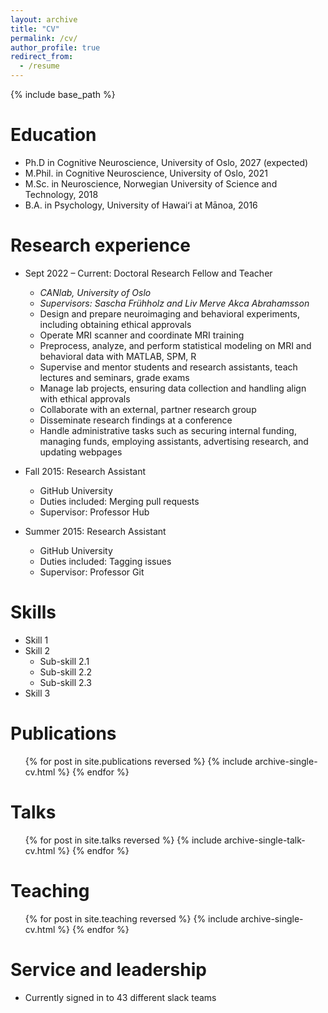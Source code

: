 ```yaml
---
layout: archive
title: "CV"
permalink: /cv/
author_profile: true
redirect_from:
  - /resume
---
```


{% include base_path %}

Education
======
* Ph.D in Cognitive Neuroscience, University of Oslo, 2027 (expected)
* M.Phil. in Cognitive Neuroscience, University of Oslo, 2021
* M.Sc. in Neuroscience, Norwegian University of Science and Technology, 2018
* B.A. in Psychology, University of Hawaiʻi at Mānoa, 2016

Research experience
======
* Sept 2022 – Current: Doctoral Research Fellow and Teacher
  * _CANlab, University of Oslo_
  * _Supervisors: Sascha Frühholz and Liv Merve Akca Abrahamsson_
  * Design and prepare neuroimaging and behavioral experiments, including obtaining ethical approvals
  * Operate MRI scanner and coordinate MRI training
  * Preprocess, analyze, and perform statistical modeling on MRI and behavioral data with MATLAB, SPM, R
  * Supervise and mentor students and research assistants, teach lectures and seminars, grade exams
  * Manage lab projects, ensuring data collection and handling align with ethical approvals
  * Collaborate with an external, partner research group
  * Disseminate research findings at a conference
  * Handle administrative tasks such as securing internal funding, managing funds, employing assistants, advertising research, and updating webpages


* Fall 2015: Research Assistant
  * GitHub University
  * Duties included: Merging pull requests
  * Supervisor: Professor Hub

* Summer 2015: Research Assistant
  * GitHub University
  * Duties included: Tagging issues
  * Supervisor: Professor Git
  
Skills
======
* Skill 1
* Skill 2
  * Sub-skill 2.1
  * Sub-skill 2.2
  * Sub-skill 2.3
* Skill 3

Publications
======
  <ul>{% for post in site.publications reversed %}
    {% include archive-single-cv.html %}
  {% endfor %}</ul>
  
Talks
======
  <ul>{% for post in site.talks reversed %}
    {% include archive-single-talk-cv.html  %}
  {% endfor %}</ul>
  
Teaching
======
  <ul>{% for post in site.teaching reversed %}
    {% include archive-single-cv.html %}
  {% endfor %}</ul>
  
Service and leadership
======
* Currently signed in to 43 different slack teams
